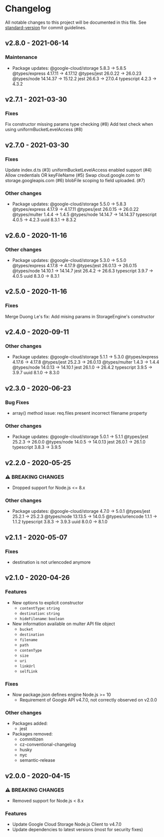 # Changelog

All notable changes to this project will be documented in this file. See [standard-version](https://github.com/conventional-changelog/standard-version) for commit guidelines.

## v2.8.0 - 2021-06-14

### Maintenance

- Package updates:
  @google-cloud/storage    5.8.3 -> 5.8.5
  @types/express         4.17.11 -> 4.17.12
  @types/jest            26.0.22 -> 26.0.23
  @types/node           14.14.37 -> 15.12.2
  jest                    26.6.3 -> 27.0.4
  typescript               4.2.3 -> 4.3.2
## v2.7.1 - 2021-03-30

### Fixes

Fix constructor missing params type checking (#8)
Add test check when using uniformBucketLevelAccess (#8)

## v2.7.0 - 2021-03-30

### Fixes

Update index.d.ts (#3)
uniformBucketLevelAccess enabled support (#4)
Allow credentials OR keyFileName (#5)
Swap cloud.google.com to storage.googleapis.com (#6)
blobFile scoping to field uploaded. (#7)
### Other changes

- Package updates:
  @google-cloud/storage    5.5.0 -> 5.8.3
  @types/express          4.17.9 -> 4.17.11
  @types/jest            26.0.15 -> 26.0.22
  @types/multer            1.4.4 -> 1.4.5
  @types/node            14.14.7 -> 14.14.37
  typescript               4.0.5 -> 4.2.3
  uuid                     8.3.1 -> 8.3.2

## v2.6.0 - 2020-11-16

### Other changes

- Package updates:
  @google-cloud/storage    5.3.0 -> 5.5.0
  @types/express          4.17.8 -> 4.17.9
  @types/jest            26.0.13 -> 26.0.15
  @types/node            14.10.1 -> 14.14.7
  jest                    26.4.2 -> 26.6.3
  typescript               3.9.7 -> 4.0.5
  uuid                     8.3.0 -> 8.3.1

## v2.5.0 - 2020-11-16

### Fixes

Merge Duong Le's fix: Add mising params in StorageEngine's constructor

## v2.4.0 - 2020-09-11

### Other changes

- Package updates:
  @google-cloud/storage    5.1.1 -> 5.3.0
  @types/express          4.17.6 -> 4.17.8
  @types/jest             25.2.3 -> 26.0.13
  @types/multer            1.4.3 -> 1.4.4
  @types/node            14.0.13 -> 14.10.1
  jest                    26.1.0 -> 26.4.2
  typescript               3.9.5 -> 3.9.7
  uuid                     8.1.0 -> 8.3.0

## v2.3.0 - 2020-06-23

### Bug Fixes

- array() method issue: req.files present incorrect filename property

### Other changes

- Package updates:
  @google-cloud/storage    5.0.1 -> 5.1.1
  @types/jest             25.2.3 -> 26.0.0
  @types/node             14.0.5 -> 14.0.13
  jest                    26.0.1 -> 26.1.0
  typescript               3.8.3 -> 3.9.5

## v2.2.0 - 2020-05-25

### ⚠ BREAKING CHANGES

- Dropped support for Node.js <= 8.x

### Other changes

- Package updates:
  @google-cloud/storage    4.7.0 -> 5.0.1
  @types/jest             25.2.1 -> 25.2.3
  @types/node            13.13.5 -> 14.0.5
  @types/urlencode         1.1.1 -> 1.1.2
  typescript               3.8.3 -> 3.9.3
  uuid                     8.0.0 -> 8.1.0

## v2.1.1 - 2020-05-07

### Fixes

- destination is not urlencoded anymore

## v2.1.0 - 2020-04-26

### Features

- New options to explicit constructor
  - `contentType`: `string`
  - `destination`: `string`
  - `hideFilename`: `boolean`
- New information available on multer API file object
  - `bucket`
  - `destination`
  - `filename`
  - `path`
  - `contenType`
  - `size`
  - `uri`
  - `linkUrl`
  - `selfLink`

### Fixes

- Now package.json defines engine Node.js >= 10
  - Requirement of Google API v4.7.0, not correctly observed on v2.0.0

### Other changes

- Packages added:
  - jest
- Packages removed:
  - commitizen
  - cz-conventional-changelog
  - husky
  - nyc
  - semantic-release

## v2.0.0 - 2020-04-15

### ⚠ BREAKING CHANGES

- Removed support for Node.js < 8.x

### Features

- Update Google Cloud Storage Node.js Client to v4.7.0
- Update dependencies to latest versions (most for security fixes)